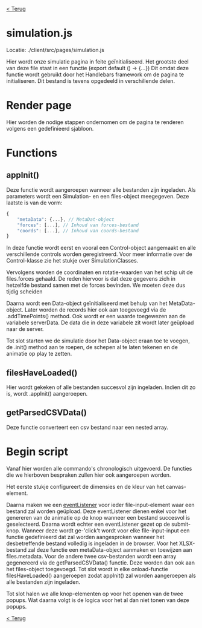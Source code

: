 [< Terug](../Development-guide.md)

# simulation.js

Locatie: ./client/src/pages/simulation.js

Hier wordt onze simulatie pagina in feite geïnitialiseerd. Het grootste deel van deze file staat in een functie (export default () → {...}) Dit omdat deze functie wordt gebruikt door het Handlebars framework om de pagina te initialiseren. Dit bestand is tevens opgedeeld in verschillende delen.

# Render page

Hier worden de nodige stappen ondernomen om de pagina te renderen volgens een gedefinieerd sjabloon.

# Functions

## appInit()

Deze functie wordt aangeroepen wanneer alle bestanden zijn ingeladen. Als parameters wordt een Simulation- en een files-object meegegeven. Deze laatste is van de vorm:

```jsx
{
	"metaData": {...}, // MetaDat-object
	"forces": [...], // Inhoud van forces-bestand
	"coords": [...], // Inhoud van coords-bestand
}
```

In deze functie wordt eerst en vooral een Control-object aangemaakt en alle verschillende controls worden geregistreerd. Voor meer informatie over de Control-klasse zie het stukje over SimulationClasses.

Vervolgens worden de coordinaten en rotatie-waarden van het schip uit de files.forces gehaald. De reden hiervoor is dat deze gegevens zich in hetzelfde bestand samen met de forces bevinden. We moeten deze dus tijdig scheiden

Daarna wordt een Data-object geïnitialiseerd met behulp van het MetaData-object. Later worden de records hier ook aan toegevoegd via de .addTimePoints() method. Ook wordt er een waarde toegewezen aan de variabele serverData. De data die in deze variabele zit wordt later geüpload naar de server.

Tot slot starten we de simulatie door het Data-object eraan toe te voegen, de .init() method aan te roepen, de schepen al te laten tekenen en de animatie op play te zetten.

## filesHaveLoaded()

Hier wordt gekeken of alle bestanden succesvol zijn ingeladen. Indien dit zo is, wordt .appInit() aangeroepen.

## getParsedCSVData()

Deze functie converteert een csv bestand naar een nested array.

# Begin script

Vanaf hier worden alle commando's chronologisch uitgevoerd. De functies die we hierboven bespraken zullen hier ook aangeroepen worden.

Het eerste stukje configureert de dimensies en de kleur van het canvas-element.

Daarna maken we een [eventListener](https://developer.mozilla.org/en-US/docs/Web/API/EventListener) voor ieder file-input-element waar een bestand zal worden geüpload. Deze eventListener dienen enkel voor het genereren van de animatie op de knop wanneer een bestand succesvol is geselecteerd. Daarna wordt echter een eventListener gezet op de submit-knop. Wanneer deze wordt ge-'click't wordt voor elke file-input-input een functie gedefinieerd dat zal worden aangesproken wanneer het desbetreffende bestand volledig is ingeladen in de browser. Voor het XLSX-bestand zal deze functie een metaData-object aanmaken en toewijzen aan files.metadata. Voor de andere twee csv-bestanden wordt een array gegenereerd via de getParsedCSVData() functie. Deze worden dan ook aan het files-object toegevoegd. Tot slot wordt in elke onload-functie filesHaveLoaded() aangeroepen zodat appInit() zal worden aangeroepen als alle bestanden zijn ingeladen.

Tot slot halen we alle knop-elementen op voor het openen van de twee popups. Wat daarna volgt is de logica voor het al dan niet tonen van deze popups.

[< Terug](../Development-guide.md)